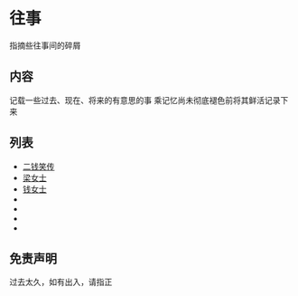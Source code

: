 # 往事
指摘些往事间的碎屑


## 内容
记载一些过去、现在、将来的有意思的事 乘记忆尚未彻底褪色前将其鲜活记录下来 <Badge text="亦即吸取生命所有的精髓"/>  

## 列表

- [二钱笑传](010.二钱笑传.md)
- [梁女士](二钱往事之ljl传.md)
- [钱女士](二钱往事之qzl传.md)
- []()
- []()
- []()
- []()


## 免责声明 <Badge text="doge" type="warning" />
过去太久，如有出入，请指正



